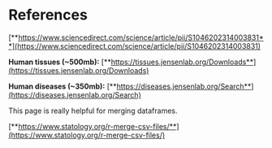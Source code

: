 # References





[**https://www.sciencedirect.com/science/article/pii/S1046202314003831**](https://www.sciencedirect.com/science/article/pii/S1046202314003831)

**Human tissues (\~500mb):** [**https://tissues.jensenlab.org/Downloads**](https://tissues.jensenlab.org/Downloads)

**Human diseases (\~350mb):** [**https://diseases.jensenlab.org/Search**](https://diseases.jensenlab.org/Search)



This page is really helpful for merging dataframes.

[**https://www.statology.org/r-merge-csv-files/**](https://www.statology.org/r-merge-csv-files/)



